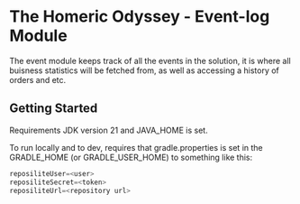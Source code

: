 # The Homeric Odyssey - Event-log Module

The event module keeps track of all the events in the solution, it is where all buisness statistics will be fetched from, as well as accessing a history of orders and etc.

## Getting Started
Requirements
JDK version 21 and JAVA_HOME is set.

To run locally and to dev, requires that gradle.properties is set in the GRADLE_HOME (or GRADLE_USER_HOME)
to something like this:
```groovy
reposiliteUser=<user>
reposiliteSecret=<token>
reposiliteUrl=<repository url>
```


